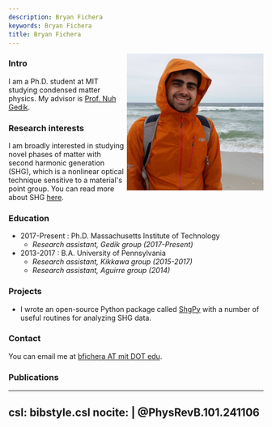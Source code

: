 ```yaml
---
description: Bryan Fichera
keywords: Bryan Fichera
title: Bryan Fichera
---
```


<img src="profile.jpg" alt="me" height="270" align="right"/>

### Intro

I am a Ph.D. student at MIT studying condensed matter physics. My advisor is [Prof. Nuh Gedik](https://web.mit.edu/physics/people/faculty/gedik_nuh.html).

### Research interests

I am broadly interested in studying novel phases of matter with second harmonic generation (SHG), which is a nonlinear optical technique sensitive to a material's point group. You can read more about SHG [here](https://aip.scitation.org/doi/10.1063/1.4891417).

### Education

- 2017-Present : Ph.D. Massachusetts Institute of Technology
    - *Research assistant, Gedik group (2017-Present)*
- 2013-2017 : B.A. University of Pennsylvania
    - *Research assistant, Kikkawa group (2015-2017)*
    - *Research assistant, Aguirre group (2014)*

### Projects

- I wrote an open-source Python package called [ShgPy](https://bfichera.github.io/shgpy/) with a number of useful routines for analyzing SHG data. 

### Contact

You can email me at [bfichera AT mit DOT edu](mailto:bfichera@mit.edu).

### Publications

---
csl: bibstyle.csl
nocite: |
  @PhysRevB.101.241106
---
